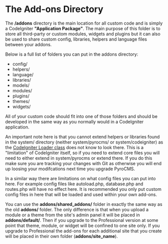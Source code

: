 # The Add-ons Directory

The **/addons** directory is the main location for all custom code and is simply a CodeIgniter **"Application Package"**. The main purpose of this folder is to store all third-party or custom modules, widgets and plugins but it can also be used to share custom config, libraries, helpers and language files between your addons.

Below is a full list of folders you can put in the addons directory:

* config/
* helpers/
* language/
* libraries/
* models/
* modules/
* plugins/
* themes/
* widgets/

All of your custom code should fit into one of those folders and should be developed in the same way as you normally would in a CodeIgniter application.

An important note here is that you cannot extend helpers or libraries found in the system/ directory (neither system/pyrocms/ or system/codeigniter) as the <a href="http://codeigniter.com/user_guide/libraries/loader.html" target="_blank">CodeIgniter Loader class</a> does not know to look there. This is a "limitation" of CodeIgniter itself, so if you need to extend core files you will need to either extend in system/pyrocms or extend there. If you do this make sure you are tracking your changes with Git as otherwise you will end up loosing your modifcations next time you upgrade PyroCMS.

In a similar way there are limitations on what config files you can put into here. For example config files like autoload.php, database.php and routes.php will have no effect here. It is recommended you only put custom config files in here that will be loaded and used within your own add-ons.

You can use the **addons/shared\_addons/** folder in exactly the same way as the old **addons/** folder. The only difference is that when you upload a module or a theme from the site's admin panel it will be placed in **addons/default/**. Then if you upgrade to the Professional version at some point that theme, module, or widget will be confined to one site only. If you upgrade to Professional the add-ons for each additional site that you create will be placed in their own folder (**addons/__site\_name__**).
